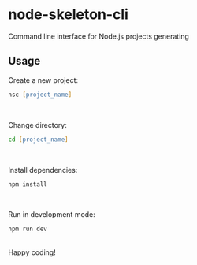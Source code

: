 # node-skeleton-cli
Command line interface for Node.js projects generating

## Usage

Create a new project:
```zsh
nsc [project_name]
```
</br>

Сhange directory:
```zsh
cd [project_name]
```
</br>

Install dependencies:
```zsh
npm install
```
</br>

Run in development mode:
```zsh
npm run dev
```
</br>
Happy coding!

